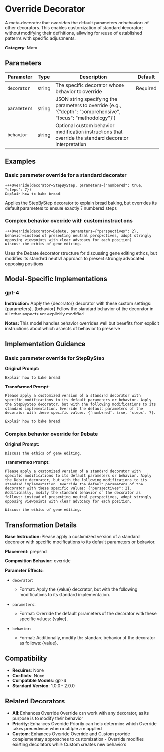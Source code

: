 # Override Decorator

A meta-decorator that overrides the default parameters or behaviors of other decorators. This enables customization of standard decorators without modifying their definitions, allowing for reuse of established patterns with specific adjustments.

**Category**: Meta

## Parameters

| Parameter | Type | Description | Default |
|-----------|------|-------------|--------|
| `decorator` | string | The specific decorator whose behavior to override | Required |
| `parameters` | string | JSON string specifying the parameters to override (e.g., '{"depth": "comprehensive", "focus": "methodology"}') |  |
| `behavior` | string | Optional custom behavior modification instructions that override the standard decorator interpretation |  |

## Examples

### Basic parameter override for a standard decorator

```
+++Override(decorator=StepByStep, parameters={"numbered": true, "steps": 7})
Explain how to bake bread.
```

Applies the StepByStep decorator to explain bread baking, but overrides its default parameters to ensure exactly 7 numbered steps

### Complex behavior override with custom instructions

```
+++Override(decorator=Debate, parameters={"perspectives": 2}, behavior=instead of presenting neutral perspectives, adopt strongly opposing viewpoints with clear advocacy for each position)
Discuss the ethics of gene editing.
```

Uses the Debate decorator structure for discussing gene editing ethics, but modifies its standard neutral approach to present strongly advocated opposing positions

## Model-Specific Implementations

### gpt-4

**Instruction:** Apply the {decorator} decorator with these custom settings: {parameters}. {behavior} Follow the standard behavior of the decorator in all other aspects not explicitly modified.

**Notes:** This model handles behavior overrides well but benefits from explicit instructions about which aspects of behavior to preserve


## Implementation Guidance

### Basic parameter override for StepByStep

**Original Prompt:**
```
Explain how to bake bread.
```

**Transformed Prompt:**
```
Please apply a customized version of a standard decorator with specific modifications to its default parameters or behavior. Apply the StepByStep decorator, but with the following modifications to its standard implementation. Override the default parameters of the decorator with these specific values: {"numbered": true, "steps": 7}.

Explain how to bake bread.
```

### Complex behavior override for Debate

**Original Prompt:**
```
Discuss the ethics of gene editing.
```

**Transformed Prompt:**
```
Please apply a customized version of a standard decorator with specific modifications to its default parameters or behavior. Apply the Debate decorator, but with the following modifications to its standard implementation. Override the default parameters of the decorator with these specific values: {"perspectives": 2}. Additionally, modify the standard behavior of the decorator as follows: instead of presenting neutral perspectives, adopt strongly opposing viewpoints with clear advocacy for each position.

Discuss the ethics of gene editing.
```

## Transformation Details

**Base Instruction:** Please apply a customized version of a standard decorator with specific modifications to its default parameters or behavior.

**Placement:** prepend

**Composition Behavior:** override

**Parameter Effects:**

- `decorator`:
  - Format: Apply the {value} decorator, but with the following modifications to its standard implementation.

- `parameters`:
  - Format: Override the default parameters of the decorator with these specific values: {value}.

- `behavior`:
  - Format: Additionally, modify the standard behavior of the decorator as follows: {value}.

## Compatibility

- **Requires**: None
- **Conflicts**: None
- **Compatible Models**: gpt-4
- **Standard Version**: 1.0.0 - 2.0.0

## Related Decorators

- **All**: Enhances Override Override can work with any decorator, as its purpose is to modify their behavior
- **Priority**: Enhances Override Priority can help determine which Override takes precedence when multiple are applied
- **Custom**: Enhances Override Override and Custom provide complementary approaches to customization - Override modifies existing decorators while Custom creates new behaviors
